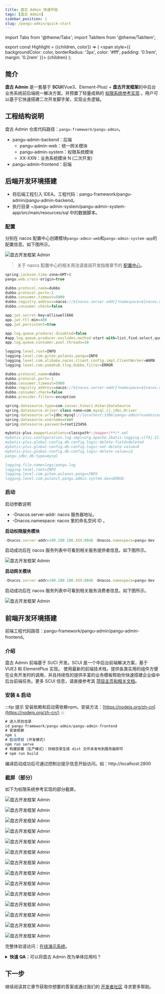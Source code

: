```yaml
---
title: 盘古 Admin 快速开始
tags: [盘古 Admin]
sidebar_position: 1
slug: /pangu-admin/quick-start
---
```


<head>
  <title>盘古 Admin 快速入门 | SUCI(Vue3、Element-Plus) | 盘古开发框架</title>
  <meta name="keywords" content="盘古开发框架 | 部署运维指南" />
  <meta name="description" content="盘古开发框架是一套轻量稳健的工业级分布式微服务开发治理框架（兼容单体分层架构）" />
</head>

import Tabs from '@theme/Tabs';
import TabItem from '@theme/TabItem';

export const Highlight = ({children, color}) => (
  <span
    style={{
      backgroundColor: color,
      borderRadius: '3px',
      color: '#fff',
      padding: '0.1rem',
      margin: '0.2rem'
    }}>
    {children}
  </span>
);

## 简介

**盘古 Admin** 是一套基于 **SCUI**(Vue3、Element-Plus) + **盘古开发框架**的中后台业务系统前后端统一解决方案。并预置了轻量成熟的 [权限系统参考实现](/online-demo) 。用户可以基于它快速搭建二次开发脚手架，实现业务逻辑。

## 工程结构说明
盘古 Admin 仓库代码路径：`pangu-framework/pangu-admin`。
- pangu-admin-backend：后端
  - pangu-admin-web：统一网关模块
  - pangu-admin-system：权限系统模块
  - XX-XXN：业务系统模块 N (二次开发)
- pangu-admin-frontend：前端

## 后端开发环境搭建

- 将后端工程引入 IDEA。工程代码：pangu-framework/pangu-admin/pangu-admin-backend。
- 执行目录 ~/pangu-admin-system/pangu-admin-system-app/src/main/resources/sql 中的数据脚本。

### 配置
分别在 nacos 配置中心创建模块`pangu-admin-web`和`pangu-admin-system-app`的配置信息。如下图所示。

![盘古开发框架 Admin](/resources/doc/35-pangu-admin.png)

> 关于 naocs 配置中心的相关用法请查阅开发指南章节的 [配置中心](/docs/advanced-guide/nacos-config-center)。

<Tabs>
<TabItem value="pangu-admin-web" label="pangu-admin-web">

```jsx title="Data Id 为 ppangu-admin-web 的配置数据"
spring.jackson.time-zone=GMT+8
pangu.web.cross-origin=true

dubbo.protocol.name=dubbo
dubbo.protocol.port=-1
dubbo.consumer.timeout=5000
dubbo.registry.address=nacos://${nacos.server-addr}?namespace=${nacos.namespace}
dubbo.consumer.check=false

app.jwt.secret-key=alliswell666
app.jwt.ttl-min=480
app.jwt.persistent=true

app.log.queue.producer.disabled=false
#app.log.queue.producer.excludes.method-start-with=list,find,select,query,read
app.log.queue.consumer.pool.threads=10

logging.level.root=INFO
logging.level.com.gitee.pulanos.pangu=INFO
logging.level.com.alibaba.nacos.client.config.impl.ClientWorker=WARN
logging.level.com.yomahub.tlog.dubbo.filter=ERROR
```

</TabItem>

<TabItem value="pangu-admin-system-app" label="pangu-admin-system-app">

```jsx title="Data Id 为 pangu-admin-system-app 的配置数据"
dubbo.protocol.name=dubbo
dubbo.protocol.port=-1
dubbo.consumer.timeout=5000
dubbo.registry.address=nacos://${nacos.server-addr}?namespace=${nacos.namespace}
dubbo.consumer.check=false
dubbo.provider.filter=-exception

spring.datasource.type=com.zaxxer.hikari.HikariDataSource
spring.datasource.driver-class-name=com.mysql.cj.jdbc.Driver
spring.datasource.url=jdbc:mysql://localhost:3306/pangu-admin?useUnicode=true&characterEncoding=utf-8&autoReconnect=true&failOverReadOnly=false&allowMultiQueries=true&useSSL=false&rewriteBatchedStatements=true
spring.datasource.username=root
spring.datasource.password=root123456

mybatis-plus.mapperLocations=classpath*:/mapper/**/*.xml
mybatis-plus.configuration.log-impl=org.apache.ibatis.logging.slf4j.Slf4jImpl
mybatis-plus.global-config.db-config.logic-delete-field=deleted
mybatis-plus.global-config.db-config.logic-not-delete-value=0
mybatis-plus.global-config.db-config.logic-delete-value=id
pangu.jdbc.db-type=mysql

logging.file.name=logs/pangu.log
logging.level.root=INFO
logging.level.com.gitee.pulanos.pangu=INFO
logging.level.com.pulanit.pangu.admin.system.dao=DEBUG
```
</TabItem>
</Tabs>

### 启动

启动参数说明  
  - -Dnacos.server-addr: nacos 服务器地址。
  - -Dnacos.namespace: nacos 里的命名空间 ID 。

**启动权限服务模块**
```jsx title="启动参数"
-Dnacos.server-addr=100.100.100.XXX:8048 -Dnacos.namespace=pangu-dev
```
启动成功后在 nacos 服务列表中可看到相关服务提供者信息。如下图所示。

![盘古开发框架 Admin](/resources/doc/36-pangu-admin.png)

**启动网关模块**
```jsx title="启动参数"
-Dnacos.server-addr=100.100.100.XXX:8048 -Dnacos.namespace=pangu-dev
```
启动成功后在 nacos 服务列表中可看到相关服务消费者信息。如下图所示。

![盘古开发框架 Admin](/resources/doc/37-pangu-admin.png)

## 前端开发环境搭建

前端工程代码路径：pangu-framework/pangu-admin/pangu-admin-frontend。

### 介绍
盘古 Admin 前端基于 SUCI 开发。SCUI 是一个中后台前端解决方案，基于 VUE3 和 ElementPlus 实现。 使用最新的前端技术栈，提供各类实用的组件方便在业务开发时的调用，并且持续性的提供丰富的业务模板帮助你快速搭建企业级中后台前端任务。更多 SCUI 信息，请直接参考其 [项目主页和相关文档](https://lolicode.gitee.io/scui-doc/guide/)。

### 安装 & 启动
:::tip 提示
安装依赖和启动需依赖npm。安装方法：[https://nodejs.org/zh-cn](https://nodejs.org/zh-cn/)
:::

```jsx
# 进入项目目录
cd pangu-framework/pangu-admin/pangu-admin-frontend
# 安装依赖
npm i
# 启动项目 (开发模式)
npm run serve
# 构建部署（生产模式）：将根目录生成 dist 文件夹发布到服务器即可
# npm run build
```
编译启动成功后可通过控制台提示信息开始访问。如：http://localhost:2800

### 截屏（部分）
如下为权限系统参考实现的部分截屏。

<Tabs>
<TabItem value="1" label="1">

![盘古开发框架 Admin](/resources/doc/38-pangu-admin.png)
</TabItem>
<TabItem value="2" label="2">

![盘古开发框架 Admin](/resources/doc/39-pangu-admin.png)
</TabItem>
<TabItem value="3" label="3">

![盘古开发框架 Admin](/resources/doc/40-pangu-admin.png)
</TabItem>
<TabItem value="4" label="4">

![盘古开发框架 Admin](/resources/doc/41-pangu-admin.png)
</TabItem>
<TabItem value="5" label="5">

![盘古开发框架 Admin](/resources/doc/42-pangu-admin.png)
</TabItem>
<TabItem value="6" label="6">

![盘古开发框架 Admin](/resources/doc/43-pangu-admin.png)
</TabItem>
<TabItem value="7" label="7">

![盘古开发框架 Admin](/resources/doc/44-pangu-admin.png)
</TabItem>
<TabItem value="8" label="8">

![盘古开发框架 Admin](/resources/doc/45-pangu-admin.png)
</TabItem>
<TabItem value="9" label="9">

![盘古开发框架 Admin](/resources/doc/46-pangu-admin.png)
</TabItem>
<TabItem value="10" label="10">

![盘古开发框架 Admin](/resources/doc/47-pangu-admin.png)
</TabItem>
<TabItem value="11" label="11">

![盘古开发框架 Admin](/resources/doc/48-pangu-admin.png)
</TabItem>
<TabItem value="12" label="12">

![盘古开发框架 Admin](/resources/doc/51-pangu-admin.png)
</TabItem>
<TabItem value="13" label="13">

![盘古开发框架 Admin](/resources/doc/50-pangu-admin.png)
</TabItem>
<TabItem value="14" label="14">

![盘古开发框架 Admin](/resources/doc/49-pangu-admin.png)
</TabItem>
</Tabs>

完整体验请访问：[在线演示系统](/online-demo)。

<details>
  <summary><b>快速 QA：</b>可以将盘古 Admin 改为单体应用吗？</summary>
  <div>
  必须可以。只需要自己做一些简单的代码合并即可将 RPC 微服务调用改为本地服务调用。如果连配置中心都不想搭建的话，可以将配置直接改为本地配置文件。
  </div>
</details>

## 下一步
继续阅读其它章节获取你想要的答案或通过我们的 [开发者社区](/community) 寻求更多帮助。
